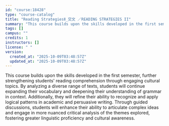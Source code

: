 ```yaml
---
id: "course:18428"
type: "course-catalog"
title: "Reading StrategiesⅡ_交文 ／READING STRATEGIES II"
summary: "This course builds upon the skills developed in the first semester, further strengthening students' reading comprehensio…"
tags: []
campus: ""
credits: 1
instructors: []
license: " "
version:
  created_at: "2025-10-09T03:48:57Z"
  updated_at: "2025-10-09T03:48:57Z"
---
```


This course builds upon the skills developed in the first semester, further strengthening students' reading comprehension through engaging cultural topics. By analyzing a diverse range of texts, students will continue expanding their vocabulary and deepening their understanding of grammar in context. Additionally, they will refine their ability to recognize and apply logical patterns in academic and persuasive writing. Through guided discussions, students will enhance their ability to articulate complex ideas and engage in more nuanced critical analysis of the themes explored, fostering greater linguistic proficiency and cultural awareness.
